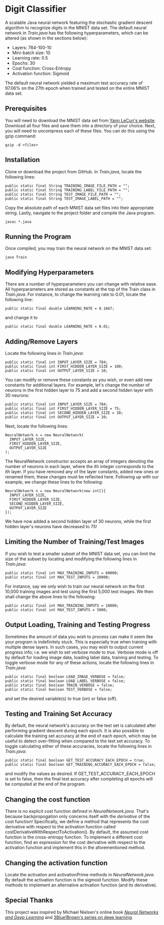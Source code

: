 # Digit Classifier
A scalable Java neural network featuring the stochastic gradient descent algorithm to recognize digits in the MNIST data set. The default neural network in *Train.java* has the following hyperparameters, which can be altered (as shown in the sections below):
* Layers: 784-100-10
* Mini-batch size: 10
* Learning rate: 0.5
* Epochs: 30
* Cost function: Cross-Entropy
* Activation function: Sigmoid

The default neural network yielded a maximum test accuracy rate of 97.06% on the 27th epoch when trained and tested on the entire MNIST data set.
## Prerequisites
You will need to download the MNIST data set from [Yann LeCun's website](http://yann.lecun.com/exdb/mnist/index.html). Download all four files and save them into a directory of your choice. Next, you will need to uncompress each of these files. You can do this using the gzip command:
```
gzip -d <files>
```
## Installation
Clone or download the project from GitHub. In *Train.java*, locate the following lines:
```
public static final String TRAINING_IMAGE_FILE_PATH = "";
public static final String TRAINING_LABEL_FILE_PATH = "";
public static final String TEST_IMAGE_FILE_PATH = "";
public static final String TEST_IMAGE_LABEL_PATH = "";
```
Copy the absolute path of each MNIST data set files into their appropriate string. Lastly, navigate to the project folder and compile the Java program.
```
javac *.java
```
## Running the Program
Once compiled, you may train the neural network on the MNIST data set:
```
java Train
```
## Modifying Hyperparameters
There are a number of hyperparameters you can change with relative ease. All hyperparameters are stored as constants at the top of the Train class in *Train.java*. For instance, to change the learning rate to 0.01, locate the following line:
```
public static final double LEARNING_RATE = 0.1667;
```
and change it to
```
public static final double LEARNING_RATE = 0.01;
```
## Adding/Remove Layers
Locate the following lines in *Train.java*:
```
public static final int INPUT_LAYER_SIZE = 784;
public static final int FIRST_HIDDEN_LAYER_SIZE = 100;
public static final int OUTPUT_LAYER_SIZE = 10;
```
You can modify or remove these constants as you wish, or even add new constants for additional layers. For example, let's change the number of neurons in the first hidden layer to 75 and add a second hidden layer with 30 neurons:
```
public static final int INPUT_LAYER_SIZE = 784;
public static final int FIRST_HIDDEN_LAYER_SIZE = 75;
public static final int SECOND_HIDDEN_LAYER_SIZE = 30;
public static final int OUTPUT_LAYER_SIZE = 10;
```
Next, locate the following lines:
```
NeuralNetwork n = new NeuralNetwork(
  INPUT_LAYER_SIZE,
  FIRST_HIDDEN_LAYER_SIZE,
  OUTPUT_LAYER_SIZE
);
```
The NeuralNetwork constructor accepts an array of integers denoting the number of neurons in each layer, where the *i*th integer corresponds to the *i*th layer. If you have removed any of the layer constants, added new ones or renamed them, these changes must be reflected here. Following up with our example, we change these lines to the following:
```
NeuralNetwork n = new NeuralNetwork(new int[]{
  INPUT_LAYER_SIZE,
  FIRST_HIDDEN_LAYER_SIZE,
  SECOND_HIDDEN_LAYER_SIZE,
  OUTPUT_LAYER_SIZE
});
```
We have now added a second hidden layer of 30 neurons, while the first hidden layer's neurons have decreased to 75!
## Limiting the Number of Training/Test Images
If you wish to test a smaller subset of the MNIST data set, you can limit the size of the subset by locating and modifying the following lines in *Train.java*:
```
public static final int MAX_TRAINING_INPUTS = 60000;
public static final int MAX_TEST_INPUTS = 10000;
```
For instance, say we only wish to train our neural network on the first 10,000 training images and test using the first 5,000 test images. We then shall change the above lines to the following:
```
public static final int MAX_TRAINING_INPUTS = 10000;
public static final int MAX_TEST_INPUTS = 5000;
```
## Output Loading, Training and Testing Progress
Sometimes the amount of data you wish to process can make it seem like your program is indefinitely stuck. This is especially true when training with multiple dense layers. In such cases, you may wish to output current progress info; i.e. we wish to set verbose mode to *true*. Verbose mode is off by default for loading image data, loading label data, training and testing. To toggle verbose mode for any of these actions, locate the following lines in *Train.java*:
```
public static final boolean LOAD_IMAGE_VERBOSE = false;
public static final boolean LOAD_LABEL_VERBOSE = false;
public static final boolean TRAIN_VERBOSE = false;
public static final boolean TEST_VERBOSE = false;
```
and set the desired variable(s) to true (on) or false (off).
## Testing and Training Set Accuracy
By default, the neural network's accuracy on the test set is calculated after performing gradient descent during each epoch. It is also possible to calculate the training set accuracy at the end of each epoch, which may be useful to detect over-fitting when compared to the test set accuracy. To toggle calculating either of these accuracies, locate the following lines in *Train.java*:
```
public static final boolean GET_TEST_ACCURACY_EACH_EPOCH = true;
public static final boolean GET_TRAINING_ACCURACY_EACH_EPOCH = false;
```
and modify the values as desired. If GET_TEST_ACCURACY_EACH_EPOCH is set to false, then the final test accuracy after completing all epochs will be computed at the end of the program.
## Changing the cost function
There is no explicit cost function defined in *NeuralNetwork.java*. That's because backpropogation only concerns itself with the *derivative* of the cost function! Specifically, we define a method that represents the cost derivative with respect to the activation function called costDerivativeWithRespectToActivation(). By default, the assumed cost function is the cross-entropy function. To implement a different cost function, find an expression for the cost derivative with respect to the activation function and implement this in the aforementioned method.
## Changing the activation function
Locate the activation and activationPrime methods in *NeuralNetwork.java*. By default the activation function is the sigmoid function. Modify these methods to implement an alternative activation function (and its derivative).
## Special Thanks
This project was inspired by Michael Nielsen's online book [*Neural Networks and Deep Learning*](http://neuralnetworksanddeeplearning.com/) and [3Blue1Brown's series on deep learning](https://www.youtube.com/playlist?list=PLZHQObOWTQDNU6R1_67000Dx_ZCJB-3pi).
